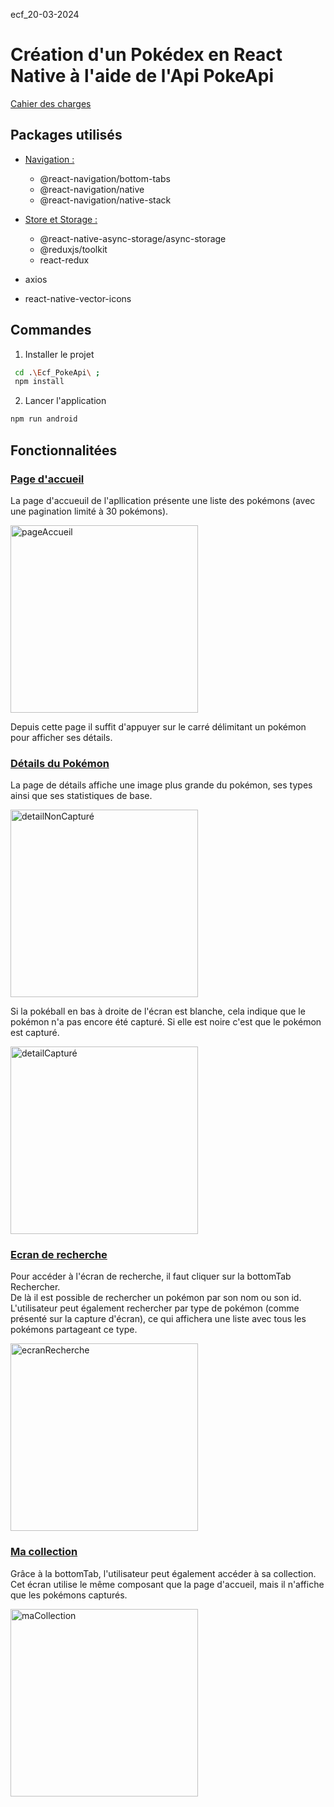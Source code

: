  ecf_20-03-2024
# Création d'un Pokédex en React Native à l'aide de l'Api PokeApi

[Cahier des charges](https://github.com/Florian00000/ecf_20-03-2024/blob/main/sujet-ecf-20-03-24.pdf)

## Packages utilisés

- [Navigation :](https://github.com/Florian00000/ecf_20-03-2024/blob/main/Ecf_PokeApi/App.jsx)
    - @react-navigation/bottom-tabs
    - @react-navigation/native
    - @react-navigation/native-stack

- [Store et Storage :](https://github.com/Florian00000/ecf_20-03-2024/blob/main/Ecf_PokeApi/src/store/pokemonSlice.js)

    - @react-native-async-storage/async-storage
    - @reduxjs/toolkit
    - react-redux
- axios

- react-native-vector-icons

## Commandes

1. Installer le projet 
```bash
 cd .\Ecf_PokeApi\ ;
 npm install
```

2. Lancer l'application
```bash
npm run android
```

## Fonctionnalitées

### [Page d'accueil](https://github.com/Florian00000/ecf_20-03-2024/blob/main/Ecf_PokeApi/src/screens/HomeScreen.jsx)
La page d'accueuil de l'apllication présente une liste des pokémons (avec une pagination limité à 30 pokémons).

<img src='https://raw.githubusercontent.com/Florian00000/ecf_20-03-2024/main/screenshots/Screenshot_1711034394.png' alt="pageAccueil" width="300"/>

Depuis cette page il suffit d'appuyer sur le carré délimitant un pokémon pour afficher ses détails.

### [Détails du Pokémon](https://github.com/Florian00000/ecf_20-03-2024/blob/main/Ecf_PokeApi/src/screens/DetailsPokemonScreen.jsx)

La page de détails affiche une image plus grande du pokémon, ses types ainsi que ses statistiques de base.

<img src='https://raw.githubusercontent.com/Florian00000/ecf_20-03-2024/main/screenshots/Screenshot_1711034467.png' alt="detailNonCapturé" width="300"/>

Si la pokéball en bas à droite de l'écran est blanche, cela indique que le pokémon n'a pas encore été capturé. Si elle est noire c'est que le pokémon est capturé.

<img src='https://raw.githubusercontent.com/Florian00000/ecf_20-03-2024/main/screenshots/Screenshot_1711034471.png' alt="detailCapturé" width="300"/>

### [Ecran de recherche](https://github.com/Florian00000/ecf_20-03-2024/blob/main/Ecf_PokeApi/src/screens/SearchScreen.jsx)

Pour accéder à l'écran de recherche, il faut cliquer sur la bottomTab Rechercher.  
De là il est possible de rechercher un pokémon par son nom ou son id. L'utilisateur peut également rechercher par type de pokémon (comme présenté sur la capture d'écran), ce qui affichera une liste avec tous les pokémons partageant ce type.

<img src='https://raw.githubusercontent.com/Florian00000/ecf_20-03-2024/main/screenshots/Screenshot_1711034444.png' alt="ecranRecherche" width="300"/>

### [Ma collection](https://github.com/Florian00000/ecf_20-03-2024/blob/main/Ecf_PokeApi/src/screens/PersonnalCollectionScreen.jsx)

Grâce à la bottomTab, l'utilisateur peut également accéder à sa collection. Cet écran utilise le même composant que la page d'accueil, mais il n'affiche que les pokémons capturés.

<img src='https://raw.githubusercontent.com/Florian00000/ecf_20-03-2024/main/screenshots/Screenshot_1711034481.png' alt="maCollection" width="300"/>
